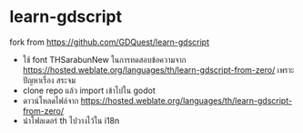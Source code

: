 # learn-gdscript
fork from https://github.com/GDQuest/learn-gdscript

- ใช้ font THSarabunNew ในการทดสอบข้อความจาก https://hosted.weblate.org/languages/th/learn-gdscript-from-zero/ เพราะปัญหาเรื่อง สระจม
- clone repo แล้ว import เข้าไปใน godot 
- ดาวน์โหลดไฟล์จาก https://hosted.weblate.org/languages/th/learn-gdscript-from-zero/ 
- นำโฟลเดอร์ th ไปวางไว้ใน i18n
